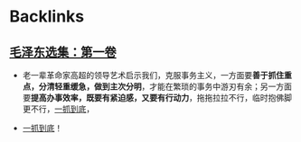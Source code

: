 
# Backlinks
## [毛泽东选集：第一卷](毛泽东选集：第一卷.md)
- 老一辈革命家高超的领导艺术启示我们，克服事务主义，一方面要**善于抓住重点，分清轻重缓急，做到主次分明**，才能在繁琐的事务中游刃有余；另一方面要**提高办事效率，既要有紧迫感，又要有行动力**，拖拖拉拉不行，临时抱佛脚更不行，[一抓到底](一抓到底.md)，

- [一抓到底](一抓到底.md)！

